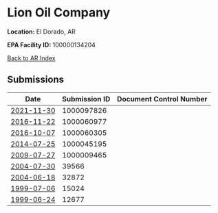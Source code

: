 # Lion Oil Company

**Location:** El Dorado, AR

**EPA Facility ID:** 100000134204

[Back to AR Index](../../index.md)

## Submissions

| Date | Submission ID | Document Control Number |
|------|--------------|-------------------------|
| [2021-11-30](submissions/1000097826.md) | 1000097826 |  |
| [2016-11-22](submissions/1000060977.md) | 1000060977 |  |
| [2016-10-07](submissions/1000060305.md) | 1000060305 |  |
| [2014-07-25](submissions/1000045195.md) | 1000045195 |  |
| [2009-07-27](submissions/1000009465.md) | 1000009465 |  |
| [2004-07-30](submissions/39566.md) | 39566 |  |
| [2004-06-18](submissions/32872.md) | 32872 |  |
| [1999-07-06](submissions/15024.md) | 15024 |  |
| [1999-06-24](submissions/12677.md) | 12677 |  |
